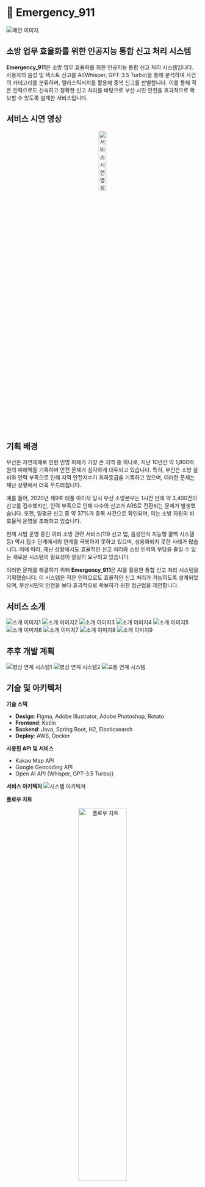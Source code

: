 # 🚒 Emergency_911
![메인 이미지](/asset/main.png)
## 소방 업무 효율화를 위한 인공지능 통합 신고 처리 시스템

**Emergency_911**은 소방 업무 효율화를 위한 인공지능 통합 신고 처리 시스템입니다. 사용자의 음성 및 텍스트 신고를 AI(Whisper, GPT-3.5 Turbo)을 통해 분석하여 사건의 카테고리를 분류하며, 엘라스틱서치를 활용해 중복 신고를 판별합니다. 이를 통해 적은 인력으로도 신속하고 정확한 신고 처리를 바탕으로 부산 시민 안전을 효과적으로 확보할 수 있도록 설계한 서비스입니다.

## 서비스 시연 영상
<p align="center">
  <a href="https://www.youtube.com/shorts/NKZJTZo1xJk">
    <img src="/asset/thumbnail.png" width="20%" alt="서비스 시연 영상">
  </a>
</p>

## 기획 배경
부산은 자연재해로 인한 인명 피해가 가장 큰 지역 중 하나로, 지난 10년간 약 1,800억 원의 피해액을 기록하며 안전 문제가 심각하게 대두되고 있습니다. 특히, 부산은 소방 설비와 인력 부족으로 인해 지역 안전지수가 최하등급을 기록하고 있으며, 이러한 문제는 재난 상황에서 더욱 두드러집니다.

예를 들어, 2020년 제9호 태풍 마이삭 당시 부산 소방본부는 1시간 만에 약 3,400건의 신고를 접수했지만, 인력 부족으로 인해 다수의 신고가 ARS로 전환되는 문제가 발생했습니다. 또한, 일평균 신고 중 약 37%가 중복 사건으로 확인되며, 이는 소방 자원의 비효율적 운영을 초래하고 있습니다.

현재 시범 운영 중인 여러 소방 관련 서비스(119 신고 앱, 음성인식 지능형 콜백 시스템 등) 역시 접수 단계에서의 한계를 극복하지 못하고 있으며, 상용화되지 못한 사례가 많습니다. 이에 따라, 재난 상황에서도 효율적인 신고 처리와 소방 인력의 부담을 줄일 수 있는 새로운 시스템의 필요성이 절실히 요구되고 있습니다.

이러한 문제를 해결하기 위해 **Emergency_911**은 AI를 활용한 통합 신고 처리 시스템을 기획했습니다. 이 시스템은 적은 인력으로도 효율적인 신고 처리가 가능하도록 설계되었으며, 부산시민의 안전을 보다 효과적으로 확보하기 위한 접근법을 제안합니다.

## 서비스 소개
![소개 이미지1](/asset/intro1.png)
![소개 이미지2](/asset/intro2.png)
![소개 이미지3](/asset/intro3.png)
![소개 이미지4](/asset/intro4.png)
![소개 이미지5](/asset/intro7.png)
![소개 이미지6](/asset/intro8.png)
![소개 이미지7](/asset/intro9.png)
![소개 이미지8](/asset/intro10.png)
![소개 이미지9](/asset/intro11.png)

## 추후 개발 계획
![병상 연계 시스템1](/asset/intro13.png)
![병상 연계 시스템2](/asset/intro14.png)
![교통 연계 시스템](/asset/intro15.png)

## 기술 및 아키텍처
**기술 스택**
- **Design**: Figma, Adobe Illustrator, Adobe Photoshop, Rotato
- **Frontend**: Kotlin
- **Backend**: Java, Spring Boot, H2, Elasticsearch 
- **Deploy**: AWS, Docker

**사용된 API 및 서비스**
- Kakao Map API
- Google Geocoding API
- Open AI API (Whisper, GPT-3.5 Turbo))

**서비스 아키텍처**
![시스템 아키텍쳐](/asset/시스템아키텍쳐.png)

**플로우 차트**
<p align="center">
  <img src="/asset/플로우차트.png" width="50%" alt="플로우 차트">
</p>

**신고 처리 로직 플로우**
![신고 처리 로직 플로우](/asset/신고처리로직플로우.png)

[API 명세서](https://documenter.getpostman.com/view/34763300/2sAYXFhx6w)


## 다이빙갈매기 🦅

### 팀원 소개
<div align="center">
  <table>
    <tr>
      <td align="center" width="33%">
        <img src="https://avatars.githubusercontent.com/u/55781137?v=4" width="100" height="100"><br>
        <a href="https://github.com/J-1ac">이상준</a><br>
        BE
      </td>
      <td align="center" width="33%">
        <img src="https://avatars.githubusercontent.com/u/182388479?v=4" width="100" height="100"><br>
        <a href="https://github.com/LeeJuAe124">이주애</a><br>
        Design
      </td>
      <td align="center" width="33%">
        <img src="https://avatars.githubusercontent.com/u/77396909?v=4" width="100" height="100"><br>
        <a href="https://github.com/gykim22">김기윤</a><br>
        FE
      </td>
    </tr>
  </table>
</div>

--- 
[MIT License](https://github.com/Diving-Seagull/EmergencySeagull/blob/main/LICENSE) 

Copyright (c) 2025 Diving-Seagull